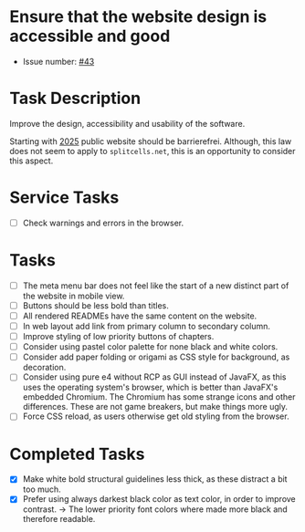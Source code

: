 # Ensure that the website design is accessible and good
* Issue number: [\#43](https://codeberg.org/splitcells-net/net.splitcells.network.community/issues/43)
# Task Description
Improve the design, accessibility and usability of the software.

Starting with [2025](https://www.golem.de/news/barrierefreiheit-deutsche-webseiten-sind-versetzungsgefaehrdet-2409-188655.html)
public website should be barrierefrei.
Although, this law does not seem to apply to `splitcells.net`,
this is an opportunity to consider this aspect.
# Service Tasks
* [ ] Check warnings and errors in the browser.
# Tasks
* [ ] The meta menu bar does not feel like the start of a new distinct part of the website in mobile view.
* [ ] Buttons should be less bold than titles.
* [ ] All rendered READMEs have the same content on the website.
* [ ] In web layout add link from primary column to secondary column.
* [ ] Improve styling of low priority buttons of chapters. 
* [ ] Consider using pastel color palette for none black and white colors.
* [ ] Consider add paper folding or origami as CSS style for background, as decoration.
* [ ] Consider using pure e4 without RCP as GUI instead of JavaFX,
  as this uses the operating system's browser,
  which is better than JavaFX's embedded Chromium.
  The Chromium has some strange icons and other differences.
  These are not game breakers, but make things more ugly.
* [ ] Force CSS reload, as users otherwise get old styling from the browser.
# Completed Tasks
* [x] Make white bold structural guidelines less thick, as these distract a bit too much.
* [x] Prefer using always darkest black color as text color,
  in order to improve contrast.
  -> The lower priority font colors where made more black and therefore readable.
